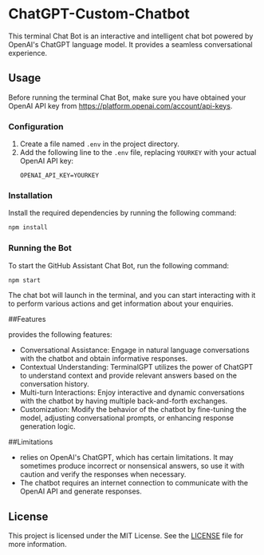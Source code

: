 # ChatGPT-Custom-Chatbot
This terminal Chat Bot is an interactive and intelligent chat bot powered by OpenAI's ChatGPT language model. It provides a seamless conversational experience.

## Usage

Before running the terminal Chat Bot, make sure you have obtained your OpenAI API key from https://platform.openai.com/account/api-keys.

### Configuration

1. Create a file named `.env` in the project directory.
2. Add the following line to the `.env` file, replacing `YOURKEY` with your actual OpenAI API key:
   ```
   OPENAI_API_KEY=YOURKEY
   ```

### Installation

Install the required dependencies by running the following command:

```bash
npm install
```

### Running the Bot

To start the GitHub Assistant Chat Bot, run the following command:

```bash
npm start
```

The chat bot will launch in the terminal, and you can start interacting with it to perform various actions and get information about your enquiries.

##Features

provides the following features:

- Conversational Assistance: Engage in natural language conversations with the chatbot and obtain informative responses.
- Contextual Understanding: TerminalGPT utilizes the power of ChatGPT to understand context and provide relevant answers based on the conversation history.
- Multi-turn Interactions: Enjoy interactive and dynamic conversations with the chatbot by having multiple back-and-forth exchanges.
- Customization: Modify the behavior of the chatbot by fine-tuning the model, adjusting conversational prompts, or enhancing response generation logic.

##Limitations

- relies on OpenAI's ChatGPT, which has certain limitations. It may sometimes produce incorrect or nonsensical answers, so use it with caution and verify the responses when necessary.
- The chatbot requires an internet connection to communicate with the OpenAI API and generate responses.

## License

This project is licensed under the MIT License. See the [LICENSE](LICENSE) file for more information.